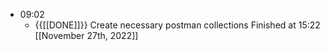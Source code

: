 - 09:02
    - {{[[DONE]]}}  Create necessary postman collections Finished at 15:22 [[November 27th, 2022]]
